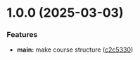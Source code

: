 # 1.0.0 (2025-03-03)


### Features

* **main:** make course structure ([c2c5330](https://github.com/aaadmiralskaya/os-intro/commit/c2c53306f22622ad3f89405de70a02dc1425786f))



